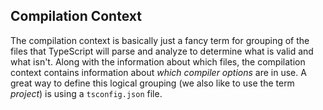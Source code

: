## Compilation Context
The compilation context is basically just a fancy term for grouping of the files that TypeScript will parse and analyze to determine what is valid and what isn't. Along with the information about which files, the compilation context contains information about *which compiler options* are in use. A great way to define this logical grouping (we also like to use the term *project*) is using a `tsconfig.json` file.
